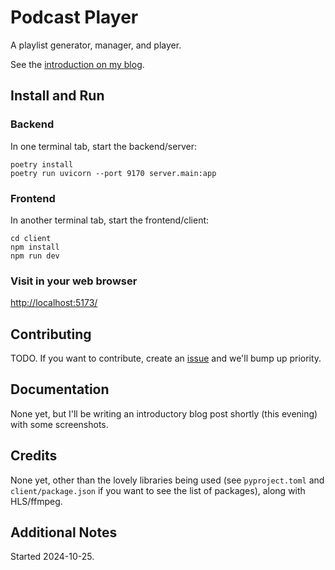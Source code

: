 # Podcast Player

A playlist generator, manager, and player.

See the [introduction on my blog](https://violeteldridge.com/game/gw10/).

## Install and Run

### Backend

In one terminal tab, start the backend/server:

```
poetry install
poetry run uvicorn --port 9170 server.main:app
```

### Frontend

In another terminal tab, start the frontend/client:

```
cd client
npm install
npm run dev
```

### Visit in your web browser

<http://localhost:5173/>

## Contributing

TODO. If you want to contribute, create an [issue](issues) and we'll bump up priority.

## Documentation

None yet, but I'll be writing an introductory blog post shortly (this evening) with some screenshots.

## Credits

None yet, other than the lovely libraries being used (see `pyproject.toml` and `client/package.json` if you want to see the list of packages), along with HLS/ffmpeg.

## Additional Notes

Started 2024-10-25.
